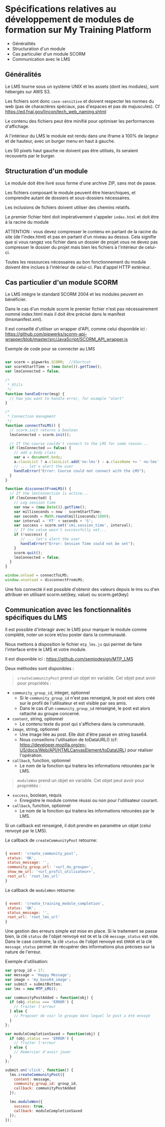 
# Spécifications relatives au développement de modules de formation sur My Training Platform

- Généralités
- Structuration d'un module
- Cas particulier d'un module SCORM
- Communication avec le LMS

## Généralités

Le LMS tourne sous un système UNIX et les assets (dont les modules), sont hébergés sur AWS S3.

Les fichiers sont donc `case-sensitive` et doivent respecter les normes du web (pas de charactères spéciaux, pas d'espaces et pas de majuscules). Cf https://ed.fnal.gov/lincon/tech_web_naming.shtml

Le contenu des fichiers peut être minifié pour optimiser les performances d'affichage.

A l'intérieur du LMS le module est rendu dans une iframe à 100% de largeur et de hauteur, avec un burger menu en haut à gauche.

Les 50 pixels haut gauche ne doivent pas être utilisés, ils seraient recouverts par le burger.


## Structuration d'un module

Le module doit être livré sous forme d'une archive ZIP, sans mot de passe.

Les fichiers composant le module peuvent être hierarchiques, et comprendre autant de dossiers et sous-dossiers nécessaires.

Les inclusions de fichiers doivent utiliser des chemins relatifs.

Le premier fichier html doit impérativement s'appeler `index.html` et doit être à la racine du module

ATTENTION : vous devez compresser le contenu en partant de la racine du site (de l'index.html) et pas en partant d'un niveau au dessus. Cela signifie que si vous rangez vos fichier dans un dossier de projet vous ne devez pas compresser le dossier du projet mais bien les fichiers à l'intérieur de celui-ci.

Toutes les ressources nécessaires au bon fonctionnement du module doivent être inclues à l'intérieur de celui-ci. Pas d'appel HTTP extérieur.


## Cas particulier d'un module SCORM

Le LMS intégre le standard SCORM 2004 et les modules peuvent en bénéficier.

Dans le cas d'un module scorm le premier fichier n'est pas nécessairement nommé index.html mais il doit être précisé dans le manifest (lmsmanifest.xml).

Il est conseillé d'utiliser un wrapper d'API, comme celui disponible ici : https://github.com/pipwerks/scorm-api-wrapper/blob/master/src/JavaScript/SCORM_API_wrapper.js


Exemple de code pour se connecter au LMS

```javascript

var scorm = pipwerks.SCORM;  //Shortcut
var scormStartTime = (new Date()).getTime();
var lmsConnected = false;

/*
 * Utils
 */
function handleError(msg) {
  // how you want to handle error, for example "alert"
}

/*
 * Connection managment
 */
function connectToLMS() {
  // scorm.init returns a boolean
  lmsConnected = scorm.init();

  // If the course couldn't connect to the LMS for some reason...
  if (lmsConnected == false) {
    // add a body class
    var a = document.body;
    a.classList ? a.classList.add('no-lms') : a.className += ' no-lms';
    // ... let's alert the user
    handleError("Error: Course could not connect with the LMS");
  }
}

function disconnectFromLMS() {
  // If the lmsConnection is active...
  if (lmsConnected) {
    // Log session time
    var now = (new Date()).getTime();
    var milliseconds = now - scormStartTime;
    var seconds = Math.round(milliseconds/1000);
    var interval = 'PT' + seconds + 'S';
    var success = scorm.set('cmi.session_time', interval);
    // If the value wasn't successfully set...
    if (!success) {
       // ... let's alert the user
       handleError("Error: Session Time could not be set");
    }
    scorm.quit();
    lmsConnected = false;
  }
}

window.onload = connectToLMS;
window.onunload = disconnectFromLMS;

```

Une fois connecté il est possible d'obtenir des valeurs depuis le lms ou d'en attribuer en utilisant scorm.set(key, value) ou scorm.get(key)

## Communication avec les fonctionnalités spécifiques du LMS

Il est possible d'interagir avec le LMS pour marquer le module comme complété, noter un score et/ou poster dans la communauté.

Nous mettons à disposition le fichier `mtp_lms.js` qui permet de faire l'interface entre le LMS et votre module.

Il est disponible ici : https://github.com/semiodesign/MTP_LMS

Deux méthodes sont disponibles :

> `createCommunityPost` prend un objet en variable. Cet objet peut avoir pour propriétés :

- `community_group_id`, integer, optionnel
  - Si le `community_group_id` n'est pas renseigné, le post est alors créé sur le profil de l'utilisateur et est visible par ses amis.
  - Dans le cas d'un `community_group_id` renseigné, le post est alors rattaché au groupe concerné.
- `content`, string, optionnel
  - Le contenu texte du post qui s'affichera dans la communauté.
- `image`, string, optionnel
  - Une image liée au post. Elle doit d'être passé en string base64.
  - Nous conseillons l'utilisation de toDataURL() (cf: https://developer.mozilla.org/en-US/docs/Web/API/HTMLCanvasElement/toDataURL) pour réaliser l'opération.
- `callback`, function, optionnel
  - Le nom de la fonction qui traitera les informations retounées par le LMS.

> `moduleWon` prend un objet en variable. Cet objet peut avoir pour propriétés :

- `success`, boolean, requis
  - Enregistre le module comme réussi ou non pour l'utilisateur courant.
- `callback`, function, optionnel
  - Le nom de la fonction qui traitera les informations retounées par le LMS.

Si un callback est renseigné, il doit prendre en paramètre un objet (celui renvoyé par le LMS).

Le callback de `createCommunityPost` retourne:

```javascript

{ event: 'create_community_post',
 status: 'OK',
 status_message: '',
 community_group_url: '<url_du_groupe>',
 show_me_url: '<url_profil_utilisateur>',
 root_url: 'root_lms_url'
}

```

Le callback de `moduleWon` retourne:

```javascript

{ event: 'create_training_module_completion',
 status: 'OK',
 status_message: '',
 root_url: 'root_lms_url'
}

```

Une gestion des erreurs simple est mise en place.
Si le traitement se passe bien, la clé `status` de l'objet renvoyé est `OK` et la clé `message_status` est vide.
Dans le case contraire, la clé `status` de l'objet renvoyé est `ERROR` et la clé `message_status` permet de récupérer des informations plus précises sur la nature de l'erreur.

Exemple d'utilisation:

```javascript
var group_id = 17;
var message = 'Happy Message';
var image = 'my_base64_image';
var submit = submitButton;
var lms = new MTP_LMS();

var communityPostAdded = function(obj) {
  if (obj.status === 'ERROR') {
    // Traiter l'erreur
  } else {
    // Proposer de voir le groupe dans lequel le post a été envoyé
  }
};

var moduleCompletionSaved = function(obj) {
  if (obj.status === 'ERROR') {
    // Traiter l'erreur
  } else {
    // Remercier d'avoir jouer
  }
};

submit.on('click', function() {
  lms.createCommunityPost({
    content: message,
    community_group_id: group_id,
    callback: communityPostAdded
  });

  lms.moduleWon({
    success: true,
    callback: moduleCompletionSaved
  });
});

```
